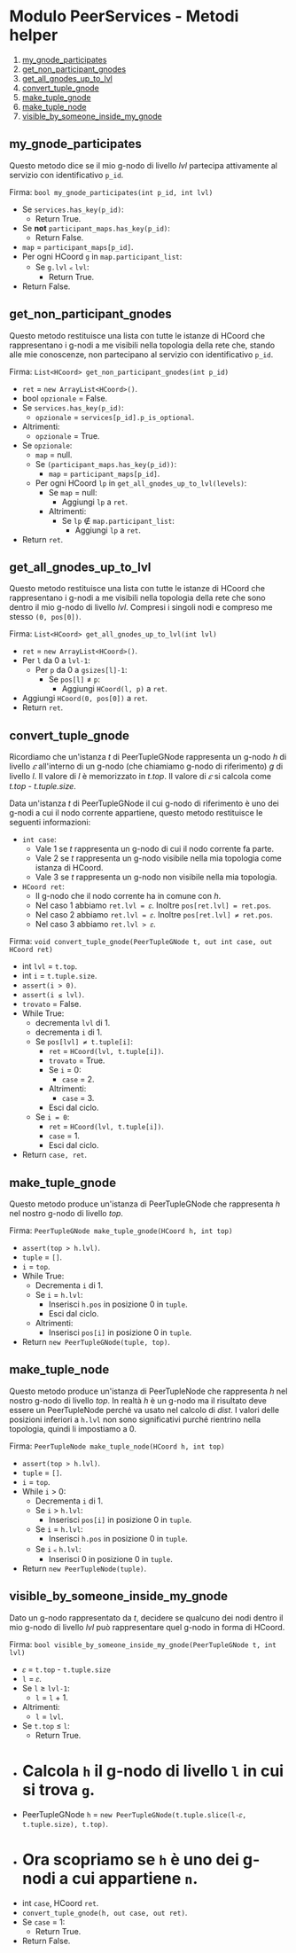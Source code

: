 # Modulo PeerServices - Metodi helper

1.  [my_gnode_participates](#my_gnode_participates)
1.  [get_non_participant_gnodes](#get_non_participant_gnodes)
1.  [get_all_gnodes_up_to_lvl](#get_all_gnodes_up_to_lvl)
1.  [convert_tuple_gnode](#convert_tuple_gnode)
1.  [make_tuple_gnode](#make_tuple_gnode)
1.  [make_tuple_node](#make_tuple_node)
1.  [visible_by_someone_inside_my_gnode](#visible_by_someone_inside_my_gnode)

## <a name="my_gnode_participates"></a>my_gnode_participates

Questo metodo dice se il mio g-nodo di livello *lvl* partecipa attivamente al servizio con identificativo `p_id`.

Firma: `bool my_gnode_participates(int p_id, int lvl)`

*   Se `services.has_key(p_id)`:
    *   Return True.
*   Se **not** `participant_maps.has_key(p_id)`:
    *   Return False.
*   `map` = `participant_maps[p_id]`.
*   Per ogni HCoord `g` in `map.participant_list`:
    *   Se `g.lvl`﹤`lvl`:
        *   Return True.
*   Return False.

## <a name="get_non_participant_gnodes"></a>get_non_participant_gnodes

Questo metodo restituisce una lista con tutte le istanze di HCoord che rappresentano i g-nodi a me visibili
nella topologia della rete che, stando alle mie conoscenze, non partecipano al servizio con identificativo `p_id`.

Firma: `List<HCoord> get_non_participant_gnodes(int p_id)`

*   `ret` =  `new ArrayList<HCoord>()`.
*   bool `opzionale` = False.
*   Se `services.has_key(p_id)`:
    *   `opzionale` = `services[p_id].p_is_optional`.
*   Altrimenti:
    *   `opzionale` = True.
*   Se `opzionale`:
    *   `map` = null.
    *   Se `(participant_maps.has_key(p_id))`:
        *   `map` = `participant_maps[p_id]`.
    *   Per ogni HCoord `lp` in `get_all_gnodes_up_to_lvl(levels)`:
        *   Se `map` = null:
            *   Aggiungi `lp` a `ret`.
        *   Altrimenti:
            *   Se `lp` ∉ `map.participant_list`:
                *   Aggiungi `lp` a `ret`.
*   Return `ret`.

## <a name="get_all_gnodes_up_to_lvl"></a>get_all_gnodes_up_to_lvl

Questo metodo restituisce una lista con tutte le istanze di HCoord che rappresentano i g-nodi a me visibili
nella topologia della rete che sono dentro il mio g-nodo di livello *lvl*. Compresi i singoli nodi e compreso
me stesso `(0, pos[0])`.

Firma: `List<HCoord> get_all_gnodes_up_to_lvl(int lvl)`

*   `ret` =  `new ArrayList<HCoord>()`.
*   Per `l` da 0 a `lvl-1`:
    *   Per `p` da 0 a `gsizes[l]-1`:
        *   Se `pos[l]` ≠ `p`:
            *   Aggiungi `HCoord(l, p)` a `ret`.
*   Aggiungi `HCoord(0, pos[0])` a `ret`.
*   Return `ret`.

## <a name="convert_tuple_gnode"></a>convert_tuple_gnode

Ricordiamo che un'istanza *t* di PeerTupleGNode rappresenta un g-nodo *h* di livello *𝜀* all'interno di un
g-nodo (che chiamiamo g-nodo di riferimento) *g* di livello *l*. Il valore di *l* è memorizzato in *t.top*.
Il valore di *𝜀* si calcola come *t.top* - *t.tuple.size*.

Data un'istanza *t* di PeerTupleGNode il cui g-nodo di riferimento è uno dei g-nodi a cui il nodo corrente
appartiene, questo metodo restituisce le seguenti informazioni:

*   `int case`:
    *   Vale 1 se *t* rappresenta un g-nodo di cui il nodo corrente fa parte.
    *   Vale 2 se *t* rappresenta un g-nodo visibile nella mia topologia come istanza di HCoord.
    *   Vale 3 se *t* rappresenta un g-nodo non visibile nella mia topologia.
*   `HCoord ret`:
    *   Il g-nodo che il nodo corrente ha in comune con *h*.
    *   Nel caso 1 abbiamo `ret.lvl = 𝜀`. Inoltre `pos[ret.lvl] = ret.pos`.
    *   Nel caso 2 abbiamo `ret.lvl = 𝜀`. Inoltre `pos[ret.lvl] ≠ ret.pos`.
    *   Nel caso 3 abbiamo `ret.lvl > 𝜀`.

Firma: `void convert_tuple_gnode(PeerTupleGNode t, out int case, out HCoord ret)`

*   int `lvl` = `t.top`.
*   int `i` = `t.tuple.size`.
*   `assert(i > 0)`.
*   `assert(i ≤ lvl)`.
*   `trovato` = False.
*   While True:
    *   decrementa `lvl` di 1.
    *   decrementa `i` di 1.
    *   Se `pos[lvl] ≠ t.tuple[i]`:
        *   `ret` = `HCoord(lvl, t.tuple[i])`.
        *   `trovato` = True.
        *   Se `i` = 0:
            *   `case` = 2.
        *   Altrimenti:
            *   `case` = 3.
        *   Esci dal ciclo.
    *   Se `i = 0`:
        *   `ret` = `HCoord(lvl, t.tuple[i])`.
        *   `case` = 1.
        *   Esci dal ciclo.
*   Return `case, ret`.

## <a name="make_tuple_gnode"></a>make_tuple_gnode

Questo metodo produce un'istanza di PeerTupleGNode che rappresenta *h* nel nostro g-nodo di livello *top*.

Firma: `PeerTupleGNode make_tuple_gnode(HCoord h, int top)`

*   `assert(top > h.lvl)`.
*   `tuple` = `[]`.
*   `i` = `top`.
*   While True:
    *   Decrementa `i` di 1.
    *   Se `i` = `h.lvl`:
        *   Inserisci `h.pos` in posizione 0 in `tuple`.
        *   Esci dal ciclo.
    *   Altrimenti:
        *   Inserisci `pos[i]` in posizione 0 in `tuple`.
*   Return `new PeerTupleGNode(tuple, top)`.

## <a name="make_tuple_node"></a>make_tuple_node

Questo metodo produce un'istanza di PeerTupleNode che rappresenta *h* nel nostro g-nodo di livello *top*. In
realtà *h* è un g-nodo ma il risultato deve essere un PeerTupleNode perché va usato nel calcolo di *dist*. I
valori delle posizioni inferiori a `h.lvl` non sono significativi purché rientrino nella topologia, quindi
li impostiamo a 0.

Firma: `PeerTupleNode make_tuple_node(HCoord h, int top)`

*   `assert(top > h.lvl)`.
*   `tuple` = `[]`.
*   `i` = `top`.
*   While `i` > 0:
    *   Decrementa `i` di 1.
    *   Se `i` > `h.lvl`:
        *   Inserisci `pos[i]` in posizione 0 in `tuple`.
    *   Se `i` = `h.lvl`:
        *   Inserisci `h.pos` in posizione 0 in `tuple`.
    *   Se `i`﹤`h.lvl`:
        *   Inserisci 0 in posizione 0 in `tuple`.
*   Return `new PeerTupleNode(tuple)`.

## <a name="visible_by_someone_inside_my_gnode"></a>visible_by_someone_inside_my_gnode

Dato un g-nodo rappresentato da *t*, decidere se qualcuno dei nodi dentro il mio g-nodo di livello *lvl* può
rappresentare quel g-nodo in forma di HCoord.

Firma: `bool visible_by_someone_inside_my_gnode(PeerTupleGNode t, int lvl)`

*   `𝜀` = `t.top` - `t.tuple.size`
*   `l` = `𝜀`.
*   Se `l` ≥ `lvl-1`:
    *   `l` = `l` + 1.
*   Altrimenti:
    *   `l` = `lvl`.
*   Se `t.top` ≤ `l`:
    *   Return True.
*   # Calcola `h` il g-nodo di livello `l` in cui si trova `g`.
*   PeerTupleGNode `h` = `new PeerTupleGNode(t.tuple.slice(l-𝜀, t.tuple.size), t.top)`.
*   # Ora scopriamo se `h` è uno dei g-nodi a cui appartiene `n`.
*   int `case`, HCoord `ret`.
*   `convert_tuple_gnode(h, out case, out ret)`.
*   Se `case` = 1:
    *   Return True.
*   Return False.

